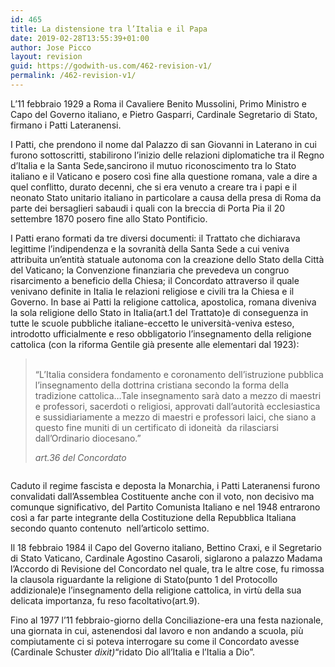 ```yaml
---
id: 465
title: La distensione tra l’Italia e il Papa
date: 2019-02-28T13:55:39+01:00
author: Jose Picco
layout: revision
guid: https://godwith-us.com/462-revision-v1/
permalink: /462-revision-v1/
---
```

L’11 febbraio 1929 a Roma il Cavaliere Benito Mussolini, Primo Ministro e Capo del Governo italiano, e Pietro Gasparri, Cardinale Segretario di Stato, firmano i Patti Lateranensi.

I Patti, che prendono il nome dal Palazzo di san Giovanni in Laterano in cui furono sottoscritti, stabilirono l’inizio delle relazioni diplomatiche tra il Regno d’Italia e la Santa Sede,sancirono il mutuo riconoscimento tra lo Stato italiano e il Vaticano e posero così fine alla questione romana, vale a dire a quel conflitto, durato decenni, che si era venuto a creare tra i papi e il neonato Stato unitario italiano in particolare a causa della presa di Roma da parte dei bersaglieri sabaudi i quali con la breccia di Porta Pia il 20 settembre 1870 posero fine allo Stato Pontificio.

I Patti erano formati da tre diversi documenti: il Trattato che dichiarava legittime l’indipendenza e la sovranità della Santa Sede a cui veniva attribuita un’entità statuale autonoma con la creazione dello Stato della Città del Vaticano; la Convenzione finanziaria che prevedeva un congruo risarcimento a beneficio della Chiesa; il Concordato attraverso il quale venivano definite in Italia le relazioni religiose e civili tra la Chiesa e il Governo. In base ai Patti la religione cattolica, apostolica, romana diveniva la sola religione dello Stato in Italia(art.1 del Trattato)e di conseguenza in tutte le scuole pubbliche italiane-eccetto le università-veniva esteso, introdotto ufficialmente e reso obbligatorio l’insegnamento della religione cattolica (con la riforma Gentile già presente alle elementari dal 1923):

<blockquote class="wp-block-quote">
  <p>
    <br />“L’Italia considera fondamento e coronamento dell’istruzione pubblica l’insegnamento della dottrina cristiana secondo la forma della tradizione cattolica&#8230;Tale insegnamento sarà dato a mezzo di maestri e professori, sacerdoti o religiosi, approvati dall&#8217;autorità ecclesiastica e sussidiariamente a mezzo di maestri e professori laici, che siano a questo fine muniti di un certificato di idoneità  da rilasciarsi dall&#8217;Ordinario diocesano.”
  </p>
  
  <cite>art.36 del Concordato </cite>
</blockquote><figure class="wp-block-image">

<img src="https://godwith-us.com/wp-content/uploads/2019/02/patti-lateranensi-1.jpg" alt="" class="wp-image-463" srcset="https://incercadidio.com/wp-content/uploads/2019/02/patti-lateranensi-1.jpg 620w, https://incercadidio.com/wp-content/uploads/2019/02/patti-lateranensi-1-300x184.jpg 300w" sizes="(max-width: 620px) 100vw, 620px" /> </figure> 

Caduto il regime fascista e deposta la Monarchia, i Patti Lateranensi furono convalidati dall&#8217;Assemblea Costituente anche con il voto, non decisivo ma comunque significativo, del Partito Comunista Italiano e nel 1948 entrarono così a far parte integrante della Costituzione della Repubblica Italiana secondo quanto contenuto  nell&#8217;articolo settimo.

Il 18 febbraio 1984 il Capo del Governo italiano, Bettino Craxi, e il Segretario di Stato Vaticano, Cardinale Agostino Casaroli, siglarono a palazzo Madama l’Accordo di Revisione del Concordato nel quale, tra le altre cose, fu rimossa la clausola riguardante la religione di Stato(punto 1 del Protocollo addizionale)e l’insegnamento della religione cattolica, in virtù della sua delicata importanza, fu reso facoltativo(art.9).

Fino al 1977 l’11 febbraio-giorno della Conciliazione-era una festa nazionale, una giornata in cui, astenendosi dal lavoro e non andando a scuola, più compiutamente ci si poteva interrogare su come il Concordato avesse (Cardinale Schuster _dixit)_“ridato Dio all’Italia e l’Italia a Dio”.